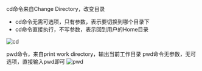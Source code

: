 cd命令来自Change Directory，改变目录

- cd命令无需可选项，只有参数，表示要切换到哪个目录下
- cd命令直接执行，不写参数，表示回到用户的Home目录

![cd](https://github.com/whitemousetl/whitemousetl.github.io/assets/67313669/0830dbb8-da50-49d6-b503-18a5d0c616ee)

pwd命令，来自print work directory，输出当前工作目录
pwd命令无参数，无可选项，直接输入pwd即可
![pwd](https://github.com/whitemousetl/whitemousetl.github.io/assets/67313669/83e17b90-1a5f-411b-b9a8-2c93e342ada3)

